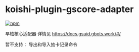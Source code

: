 # koishi-plugin-gscore-adapter

[![npm](https://img.shields.io/npm/v/koishi-plugin-gscore-adapter?style=flat-square)](https://www.npmjs.com/package/koishi-plugin-gscore-adapter)

早柚核心适配器 详情见 https://docs.gsuid.gbots.work/#/

暂不支持：
导出和导入抽卡记录命令